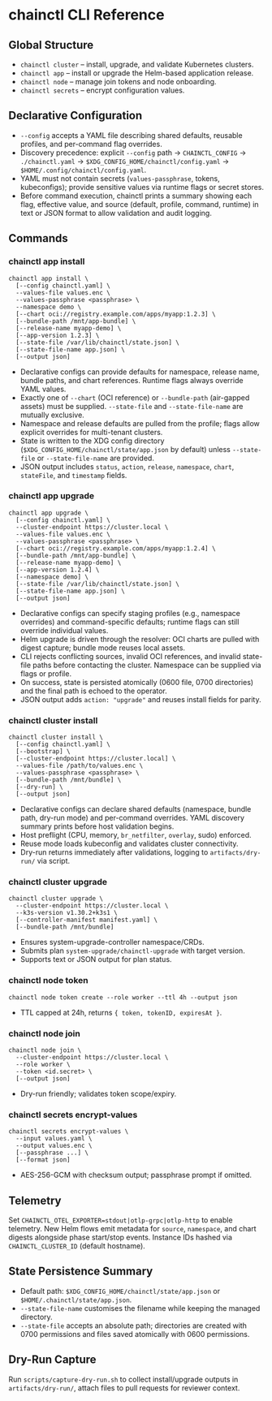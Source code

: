 # chainctl CLI Reference

## Global Structure
- `chainctl cluster` – install, upgrade, and validate Kubernetes clusters.
- `chainctl app` – install or upgrade the Helm-based application release.
- `chainctl node` – manage join tokens and node onboarding.
- `chainctl secrets` – encrypt configuration values.

## Declarative Configuration
- `--config` accepts a YAML file describing shared defaults, reusable profiles, and per-command flag overrides.
- Discovery precedence: explicit `--config` path → `CHAINCTL_CONFIG` → `./chainctl.yaml` → `$XDG_CONFIG_HOME/chainctl/config.yaml` → `$HOME/.config/chainctl/config.yaml`.
- YAML must not contain secrets (`values-passphrase`, tokens, kubeconfigs); provide sensitive values via runtime flags or secret stores.
- Before command execution, chainctl prints a summary showing each flag, effective value, and source (default, profile, command, runtime) in text or JSON format to allow validation and audit logging.

## Commands
### chainctl app install
```
chainctl app install \
  [--config chainctl.yaml] \
  --values-file values.enc \
  --values-passphrase <passphrase> \
  --namespace demo \
  [--chart oci://registry.example.com/apps/myapp:1.2.3] \
  [--bundle-path /mnt/app-bundle] \
  [--release-name myapp-demo] \
  [--app-version 1.2.3] \
  [--state-file /var/lib/chainctl/state.json] \
  [--state-file-name app.json] \
  [--output json]
```
- Declarative configs can provide defaults for namespace, release name, bundle paths, and chart references. Runtime flags always override YAML values.
- Exactly one of `--chart` (OCI reference) or `--bundle-path` (air-gapped assets) must be supplied. `--state-file` and `--state-file-name` are mutually exclusive.
- Namespace and release defaults are pulled from the profile; flags allow explicit overrides for multi-tenant clusters.
- State is written to the XDG config directory (`$XDG_CONFIG_HOME/chainctl/state/app.json` by default) unless `--state-file` or `--state-file-name` are provided.
- JSON output includes `status`, `action`, `release`, `namespace`, `chart`, `stateFile`, and `timestamp` fields.

### chainctl app upgrade
```
chainctl app upgrade \
  [--config chainctl.yaml] \
  --cluster-endpoint https://cluster.local \
  --values-file values.enc \
  --values-passphrase <passphrase> \
  [--chart oci://registry.example.com/apps/myapp:1.2.4] \
  [--bundle-path /mnt/app-bundle] \
  [--release-name myapp-demo] \
  [--app-version 1.2.4] \
  [--namespace demo] \
  [--state-file /var/lib/chainctl/state.json] \
  [--state-file-name app.json] \
  [--output json]
```
- Declarative configs can specify staging profiles (e.g., namespace overrides) and command-specific defaults; runtime flags can still override individual values.
- Helm upgrade is driven through the resolver: OCI charts are pulled with digest capture; bundle mode reuses local assets.
- CLI rejects conflicting sources, invalid OCI references, and invalid state-file paths before contacting the cluster. Namespace can be supplied via flags or profile.
- On success, state is persisted atomically (0600 file, 0700 directories) and the final path is echoed to the operator.
- JSON output adds `action: "upgrade"` and reuses install fields for parity.

### chainctl cluster install
```
chainctl cluster install \
  [--config chainctl.yaml] \
  [--bootstrap] \
  [--cluster-endpoint https://cluster.local] \
  --values-file /path/to/values.enc \
  --values-passphrase <passphrase> \
  [--bundle-path /mnt/bundle] \
  [--dry-run] \
  [--output json]
```
- Declarative configs can declare shared defaults (namespace, bundle path, dry-run mode) and per-command overrides. YAML discovery summary prints before host validation begins.
- Host preflight (CPU, memory, `br_netfilter`, `overlay`, sudo) enforced.
- Reuse mode loads kubeconfig and validates cluster connectivity.
- Dry-run returns immediately after validations, logging to `artifacts/dry-run/` via script.

### chainctl cluster upgrade
```
chainctl cluster upgrade \
  --cluster-endpoint https://cluster.local \
  --k3s-version v1.30.2+k3s1 \
  [--controller-manifest manifest.yaml] \
  [--bundle-path /mnt/bundle]
```
- Ensures system-upgrade-controller namespace/CRDs.
- Submits plan `system-upgrade/chainctl-upgrade` with target version.
- Supports text or JSON output for plan status.

### chainctl node token
```
chainctl node token create --role worker --ttl 4h --output json
```
- TTL capped at 24h, returns `{ token, tokenID, expiresAt }`.

### chainctl node join
```
chainctl node join \
  --cluster-endpoint https://cluster.local \
  --role worker \
  --token <id.secret> \
  [--output json]
```
- Dry-run friendly; validates token scope/expiry.

### chainctl secrets encrypt-values
```
chainctl secrets encrypt-values \
  --input values.yaml \
  --output values.enc \
  [--passphrase ...] \
  [--format json]
```
- AES-256-GCM with checksum output; passphrase prompt if omitted.

## Telemetry
Set `CHAINCTL_OTEL_EXPORTER=stdout|otlp-grpc|otlp-http` to enable telemetry. New Helm flows emit metadata for `source`, `namespace`, and chart digests alongside phase start/stop events. Instance IDs hashed via `CHAINCTL_CLUSTER_ID` (default hostname).

## State Persistence Summary
- Default path: `$XDG_CONFIG_HOME/chainctl/state/app.json` or `$HOME/.chainctl/state/app.json`.
- `--state-file-name` customises the filename while keeping the managed directory.
- `--state-file` accepts an absolute path; directories are created with 0700 permissions and files saved atomically with 0600 permissions.

## Dry-Run Capture
Run `scripts/capture-dry-run.sh` to collect install/upgrade outputs in `artifacts/dry-run/`, attach files to pull requests for reviewer context.
